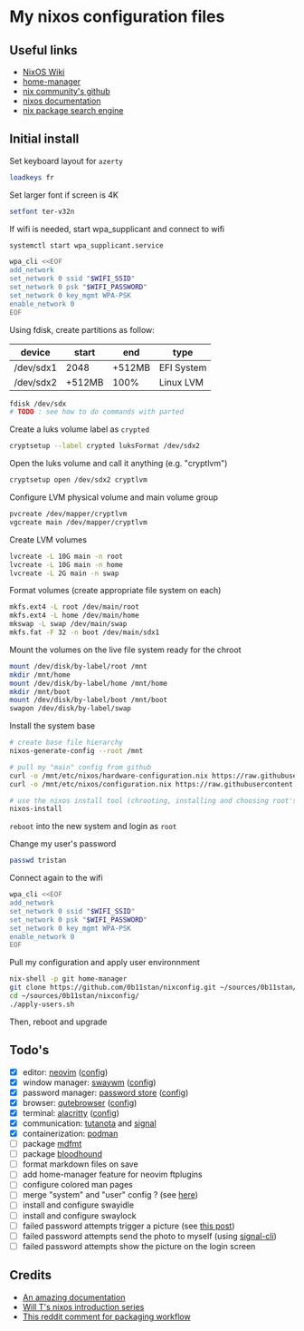 # My nixos configuration files

## Useful links

* [NixOS Wiki](https://nixos.wiki/wiki/Main_Page)
* [home-manager](https://github.com/nix-community/home-manager)
* [nix community's github](https://github.com/nix-community)
* [nixos documentation](https://nixos.org/learn.html)
* [nix package search engine](https://search.nixos.org/packages)

## Initial install

Set keyboard layout for `azerty`

```bash
loadkeys fr
```

Set larger font if screen is 4K

```bash
setfont ter-v32n
```

If wifi is needed, start wpa_supplicant and connect to wifi

```bash
systemctl start wpa_supplicant.service

wpa_cli <<EOF
add_network
set_network 0 ssid "$WIFI_SSID"
set_network 0 psk "$WIFI_PASSWORD"
set_network 0 key_mgmt WPA-PSK
enable_network 0
EOF
```

Using fdisk, create partitions as follow:

| device    | start  | end    | type       |
|-----------|--------|--------|------------|
| /dev/sdx1 | 2048   | +512MB | EFI System |
| /dev/sdx2 | +512MB | 100%   | Linux LVM  |

```bash
fdisk /dev/sdx
# TODO : see how to do commands with parted
```

Create a luks volume label as `crypted`

```bash
cryptsetup --label crypted luksFormat /dev/sdx2
```

Open the luks volume and call it anything (e.g. "cryptlvm")

```bash
cryptsetup open /dev/sdx2 cryptlvm
```

Configure LVM physical volume and main volume group

```bash
pvcreate /dev/mapper/cryptlvm
vgcreate main /dev/mapper/cryptlvm
```

Create LVM volumes

```bash
lvcreate -L 10G main -n root
lvcreate -L 10G main -n home
lvcreate -L 2G main -n swap
```

Format volumes (create appropriate file system on each)

```bash
mkfs.ext4 -L root /dev/main/root
mkfs.ext4 -L home /dev/main/home
mkswap -L swap /dev/main/swap
mkfs.fat -F 32 -n boot /dev/main/sdx1
```

Mount the volumes on the live file system ready for the chroot

```bash
mount /dev/disk/by-label/root /mnt
mkdir /mnt/home
mount /dev/disk/by-label/home /mnt/home
mkdir /mnt/boot
mount /dev/disk/by-label/boot /mnt/boot
swapon /dev/disk/by-label/swap
```

Install the system base

```bash
# create base file hierarchy
nixos-generate-config --root /mnt

# pull my "main" config from github
curl -o /mnt/etc/nixos/hardware-configuration.nix https://raw.githubusercontent.com/0b11stan/nixconfig/main/system/hardware-configuration.nix
curl -o /mnt/etc/nixos/configuration.nix https://raw.githubusercontent.com/0b11stan/nixconfig/main/system/hardware-configuration.nix

# use the nixos install tool (chrooting, installing and choosing root's password)
nixos-install
```

`reboot` into the new system and login as `root`

Change my user's password

```bash
passwd tristan
```

Connect again to the wifi

```bash
wpa_cli <<EOF
add_network
set_network 0 ssid "$WIFI_SSID"
set_network 0 psk "$WIFI_PASSWORD"
set_network 0 key_mgmt WPA-PSK
enable_network 0
EOF
```

Pull my configuration and apply user environnment

```bash
nix-shell -p git home-manager
git clone https://github.com/0b11stan/nixconfig.git ~/sources/0b11stan/nixconfig/
cd ~/sources/0b11stan/nixconfig/
./apply-users.sh
```

Then, reboot and upgrade 

## Todo's

* [x] editor: [neovim](http://neovim.io/) ([config](https://github.com/0b11stan/nixconfig/blob/main/users/tristan/cli/neovim.nix))
* [x] window manager: [swaywm](https://nixos.wiki/wiki/Sway) ([config](https://github.com/0b11stan/nixconfig/blob/main/users/tristan/gui/sway.nix))
* [x] password manager: [password store](https://www.passwordstore.org/) ([config](https://github.com/0b11stan/nixconfig/blob/main/users/tristan/cli/secrets.nix))
* [x] browser: [qutebrowser](https://www.qutebrowser.org) ([config](https://github.com/0b11stan/nixconfig/blob/main/users/tristan/gui/qutebrowser.nix))
* [x] terminal: [alacritty](https://github.com/alacritty/alacritty) ([config](https://github.com/0b11stan/nixconfig/blob/main/users/tristan/gui/alacritty.nix))
* [x] communication: [tutanota](https://tutanota.com/) and [signal](https://www.signal.org/)
* [x] containerization: [podman](https://podman.io/)
* [ ] package [mdfmt](https://github.com/moorereason/mdfmt)
* [ ] package [bloodhound](https://bloodhound.readthedocs.io/en/latest/installation/linux.html)
* [ ] format markdown files on save
* [ ] add home-manager feature for neovim ftplugins
* [ ] configure colored man pages
* [ ] merge "system" and "user" config ? (see [here](https://nix-community.github.io/home-manager/index.html#sec-install-nixos-module))
* [ ] install and configure swayidle
* [ ] install and configure swaylock
* [ ] failed password attempts trigger a picture (see [this post](https://askubuntu.com/questions/253189/can-i-make-the-webcam-take-a-picture-when-an-incorrect-password-is-entered))
* [ ] failed password attempts send the photo to myself (using [signal-cli](https://github.com/AsamK/signal-cli))
* [ ] failed password attempts show the picture on the login screen

## Credits

* [An amazing documentation](https://nixos.org/guides/nix-pills/index.html)
* [Will T's nixos introduction series](https://www.youtube.com/watch?v=QKoQ1gKJY5A&list=PL-saUBvIJzOkjAw_vOac75v-x6EzNzZq-)
* [This reddit comment for packaging workflow](https://www.reddit.com/r/NixOS/comments/drdq0j/comment/f6huuv9/)
